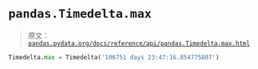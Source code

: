 # `pandas.Timedelta.max`

> 原文：[`pandas.pydata.org/docs/reference/api/pandas.Timedelta.max.html`](https://pandas.pydata.org/docs/reference/api/pandas.Timedelta.max.html)

```py
Timedelta.max = Timedelta('106751 days 23:47:16.854775807')
```
